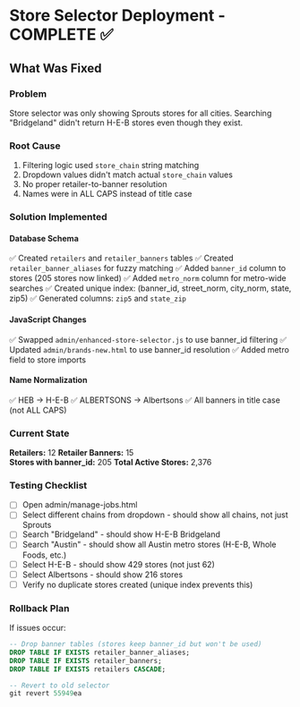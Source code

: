# Store Selector Deployment - COMPLETE ✅

## What Was Fixed

### Problem
Store selector was only showing Sprouts stores for all cities. Searching "Bridgeland" didn't return H-E-B stores even though they exist.

### Root Cause
1. Filtering logic used `store_chain` string matching
2. Dropdown values didn't match actual `store_chain` values
3. No proper retailer-to-banner resolution
4. Names were in ALL CAPS instead of title case

### Solution Implemented

#### Database Schema
✅ Created `retailers` and `retailer_banners` tables
✅ Created `retailer_banner_aliases` for fuzzy matching
✅ Added `banner_id` column to stores (205 stores now linked)
✅ Added `metro_norm` column for metro-wide searches
✅ Created unique index: (banner_id, street_norm, city_norm, state, zip5)
✅ Generated columns: `zip5` and `state_zip`

#### JavaScript Changes
✅ Swapped `admin/enhanced-store-selector.js` to use banner_id filtering
✅ Updated `admin/brands-new.html` to use banner_id resolution
✅ Added metro field to store imports

#### Name Normalization
✅ HEB → H-E-B
✅ ALBERTSONS → Albertsons
✅ All banners in title case (not ALL CAPS)

### Current State

**Retailers:** 12
**Retailer Banners:** 15  
**Stores with banner_id:** 205
**Total Active Stores:** 2,376

### Testing Checklist

- [ ] Open admin/manage-jobs.html
- [ ] Select different chains from dropdown - should show all chains, not just Sprouts
- [ ] Search "Bridgeland" - should show H-E-B Bridgeland
- [ ] Search "Austin" - should show all Austin metro stores (H-E-B, Whole Foods, etc.)
- [ ] Select H-E-B - should show 429 stores (not just 62)
- [ ] Select Albertsons - should show 216 stores
- [ ] Verify no duplicate stores created (unique index prevents this)

### Rollback Plan

If issues occur:

```sql
-- Drop banner tables (stores keep banner_id but won't be used)
DROP TABLE IF EXISTS retailer_banner_aliases;
DROP TABLE IF EXISTS retailer_banners;
DROP TABLE IF EXISTS retailers CASCADE;

-- Revert to old selector
git revert 55949ea
```

